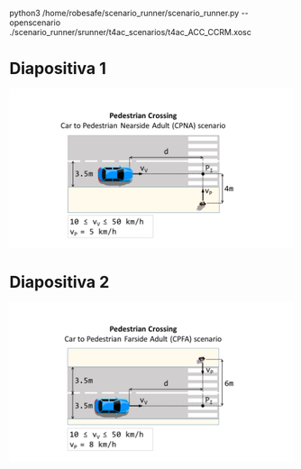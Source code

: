 python3 /home/robesafe/scenario_runner/scenario_runner.py --openscenario ./scenario_runner/srunner/t4ac_scenarios/t4ac_ACC_CCRM.xosc

# Diapositiva 1

<img src="use_cases_media/Diapositiva1.PNG"/>

# Diapositiva 2

<img src="use_cases_media/Diapositiva2.PNG"/>
